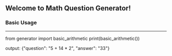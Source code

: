 ## Welcome to Math Question Generator!

### Basic Usage
-----------

from generator import basic_arithmetic
print(basic_arithmetic())

output:
{"question": "5 + 14 * 2", "answer": "33"}
